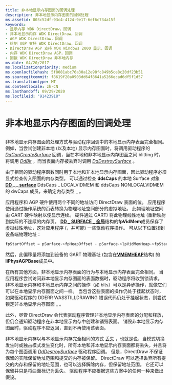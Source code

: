 ```yaml
---
title: 非本地显示内存图面的回调处理
description: 非本地显示内存图面的回调处理
ms.assetid: 803c52df-93c4-4124-9e17-6ef6c734a15f
keywords:
- 显示内存 WDK DirectDraw，回调
- 非本地显示内存 WDK DirectDraw，回调
- AGP WDK DirectDraw，回调
- 绘制 AGP 支持 WDK DirectDraw，回调
- DirectDraw AGP 支持 WDK Windows 2000 显示，回调
- 内存 WDK DirectDraw AGP，回调
- 回拨 WDK DirectDraw 非本地内存
ms.date: 04/20/2017
ms.localizationpriority: medium
ms.openlocfilehash: 5f8081abc76a30a12e98fc849b5ce8c20df23b51
ms.sourcegitcommit: f8619f20a0903dd64f8641a5266ecad6df5f1d57
ms.translationtype: MT
ms.contentlocale: zh-CN
ms.lasthandoff: 09/29/2020
ms.locfileid: "91423918"
---
```

# <a name="callback-handling-of-nonlocal-display-memory-surfaces"></a>非本地显示内存图面的回调处理


## <span id="ddk_callback_handling_of_nonlocal_display_memory_surfaces_gg"></span><span id="DDK_CALLBACK_HANDLING_OF_NONLOCAL_DISPLAY_MEMORY_SURFACES_GG"></span>


非本地显示内存图面的处理方式与驱动程序回调中的本地显示内存表面完全相同。 例如，当尝试创建非本地 (以及本地) 显示内存图面时，将调用驱动程序的 [*DdCanCreateSurface*](/previous-versions/windows/hardware/drivers/ff549213(v=vs.85)) 回调，当在本地和非本地显示内存图面之间 blitting 时，将调用 [*DdBlt*](/windows/win32/api/ddrawint/nc-ddrawint-pdd_surfcb_blt) ，而当表面内存被丢弃时调用 [*DdDestroySurface*](/windows/win32/api/ddrawint/nc-ddrawint-pdd_surfcb_destroysurface) 。

由于相同的驱动程序函数同时用于本地和非本地显示内存图面，因此驱动程序必须显式检查传入图面的内存类型。 可以通过检查 **ddsCaps** 的本地 Surface 对象 [**DD \_ \_ surface**](/windows/win32/api/ddrawint/ns-ddrawint-dd_surface_local) DdsCaps \_ LOCALVIDMEM 和 ddsCaps NONLOCALVIDMEM 的 dwCaps 成员，来确定内存类型 \_ 。

应用程序和 AGP 硬件使用两个不同的地址访问 DirectDraw 表面的位。 应用程序使用通过操作系统的页表转换为物理地址空间部分的虚拟地址。 此物理地址空间由 GART 硬件映射以便显示连续。 硬件通过 GART) 将此物理线性地址 (重新映射到实际的不连续的内存页。 [**DD \_ SURFACE \_ 全局**](/windows/win32/api/ddrawint/ns-ddrawint-dd_surface_global)结构的**fpVidMem**成员保存了虚拟线性地址，这对应用程序 (，并可能) 一些驱动程序操作。 可从以下位置找到设备端物理地址：

```cpp
fpStartOffset = pSurface->fpHeapOffset - pSurface->lpVidMemHeap->fpStart;
```

然后，此偏移量将添加到设备的 GART 物理基址 (包含在[**VMEMHEAP**](/windows/win32/api/dmemmgr/ns-dmemmgr-vmemheap)结构) 的**liPhysAGPBase**成员中。

在所有其他方面，非本地显示内存表面的行为与本地显示内存表面完全相同。 当应用程序尝试访问非本地显示内存图面的表面数据时，驱动程序将收到锁请求。 非本地显示内存和本地显示内存之间的操作（如 blts）可以是异步操作，就像它们可以在本地显示内存图面之间一样。 当包含这些表面的操作仍处于挂起状态时，如果驱动程序的 DDERR WASSTILLDRAWING 错误代码仍处于挂起状态，则尝试锁定非本地显示内存图面 \_ 。

此外，尽管 DirectDraw 会代表驱动程序管理非本地显示内存表面的分配和释放，但仍会通知驱动程序在非本地显示内存中创建和销毁表面。 销毁非本地显示内存图面时，驱动程序不应返回，直到不再使用该表面。

非本地显示内存以与本地显示内存完全相同的方式 [丢失](losing-and-restoring-directdraw-surfaces.md) ，也就是说，当模式切换发生时或独占模式发生变化时，所有本地和非本地显示内存表面都将丢失，并且将为每个图面调用 [*DdDestroySurface*](/windows/win32/api/ddrawint/nc-ddrawint-pdd_surfcb_destroysurface) 驱动程序回调。 但是，DirectDraw 不保证保留的实际保留地址范围和提交的内存被保留。 DirectDraw 可以选择丢弃所有提交的内存和保留的地址范围，也可以选择解除内存，但保留地址范围。 它还可以保留并只是将曲面标记为丢失。 驱动程序不应根据这些方案中的任何一种来做出假设。

 

